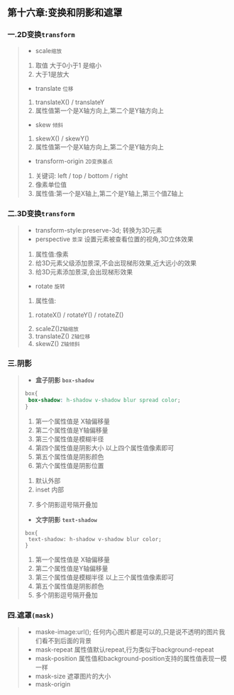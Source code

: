 ## 第十六章:变换和阴影和遮罩

### 一.2D变换`transform`

> - scale`缩放`
> 1. 取值 大于0小于1 是缩小
> 2. 大于1是放大
> - translate `位移`
> 1. translateX() / translateY
> 2. 属性值第一个是X轴方向上,第二个是Y轴方向上
> - skew `倾斜`
> 1. skewX() / skewY()
> 2. 属性值第一个是X轴方向上,第二个是Y轴方向上
> - transform-origin `2D变换基点`
> 1. 关键词: left / top / bottom / right
> 2. 像素单位值
> 3. 属性值:第一个是X轴上,第二个是Y轴上,第三个值Z轴上
>
### 二.3D变换`transform`
> - transform-style:preserve-3d;
> 转换为3D元素
> - perspective `景深`
> 设置元素被查看位置的视角,3D立体效果
> 1. 属性值:像素
> 2. 给3D元素父级添加景深,不会出现梯形效果,近大远小的效果
> 3. 给3D元素添加景深,会出现梯形效果
> - rotate `旋转`
> 1. 属性值:
> 1) rotateX() / rotateY() / rotateZ()
> 2. scaleZ()`Z轴缩放`
> 3. translateZ() `Z轴位移`
> 4. skewZ() `Z轴倾斜`
### 三.阴影
> - **盒子阴影** **`box-shadow`**
> ```css
> box{
>  box-shadow: h-shadow v-shadow blur spread color;
> }
> ```
> 1. 第一个属性值是 X轴偏移量 
> 2. 第二个属性值是Y轴偏移量
> 3. 第三个属性值是模糊半径
> 4. 第四个属性值是阴影大小
>   以上四个属性值像素即可
> 5. 第五个属性值是阴影颜色
> 6. 第六个属性值是阴影位置
>   1) 默认外部
>   2) inset 内部
> 7. 多个阴影逗号隔开叠加
> - **文字阴影** **`text-shadow`**
> ```
> box{
>  text-shadow: h-shadow v-shadow blur color;
> }
> ```
> 1. 第一个属性值是 X轴偏移量 
> 2. 第二个属性值是Y轴偏移量
> 3. 第三个属性值是模糊半径
>  以上三个属性值像素即可
>  4. 第五个属性值是阴影颜色
>  5. 多个阴影逗号隔开叠加
### 四.遮罩`(mask)`
> - maske-image:url();
> 任何内心图片都是可以的,只是说不透明的图片我们看不到后面的背景
> - mask-repeat
> 属性值默认repeat,行为类似于background-repeat
> - mask-position
> 属性值和background-position支持的属性值表现一模一样
> - mask-size
> 遮罩图片的大小
> - mask-origin
